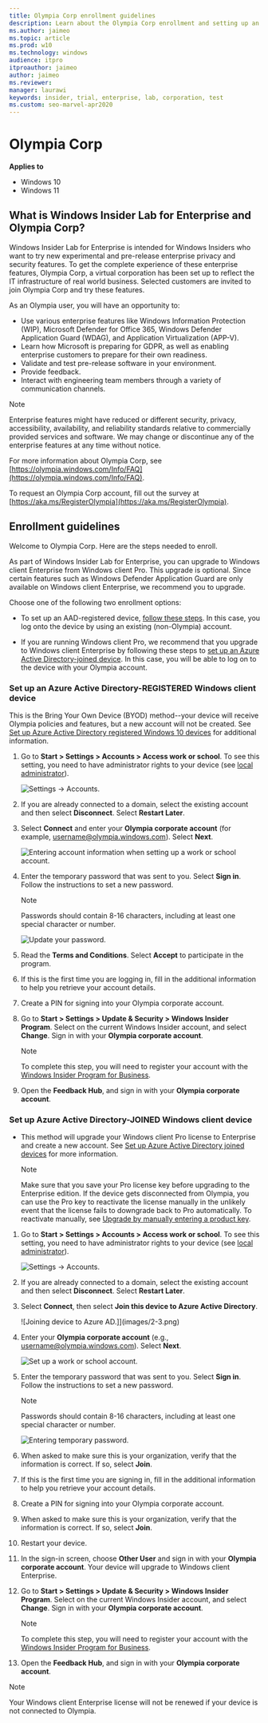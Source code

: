 ```yaml
---
title: Olympia Corp enrollment guidelines
description: Learn about the Olympia Corp enrollment and setting up an Azure Active Directory-REGISTERED Windows client device or an Azure Active Directory-JOINED Windows client device.
ms.author: jaimeo
ms.topic: article
ms.prod: w10
ms.technology: windows
audience: itpro
itproauthor: jaimeo
author: jaimeo
ms.reviewer: 
manager: laurawi
keywords: insider, trial, enterprise, lab, corporation, test
ms.custom: seo-marvel-apr2020
---
```


# Olympia Corp

**Applies to**

- Windows 10
- Windows 11

## What is Windows Insider Lab for Enterprise and Olympia Corp?

Windows Insider Lab for Enterprise is intended for Windows Insiders who want to try new experimental and pre-release enterprise privacy and security features. To get the complete experience of these enterprise features, Olympia Corp, a virtual corporation has been set up to reflect the IT infrastructure of real world business. Selected customers are invited to join Olympia Corp and try these features.

As an Olympia user, you will have an opportunity to: 

- Use various enterprise features like Windows Information Protection (WIP), Microsoft Defender for Office 365, Windows Defender Application Guard (WDAG), and Application Virtualization (APP-V).
- Learn how Microsoft is preparing for GDPR, as well as enabling enterprise customers to prepare for their own readiness.
- Validate and test pre-release software in your environment.
- Provide feedback.
- Interact with engineering team members through a variety of communication channels.

>[!Note]
>Enterprise features might have reduced or different security, privacy, accessibility, availability, and reliability standards relative to commercially provided services and software. We may change or discontinue any of the enterprise features at any time without notice.

For more information about Olympia Corp, see [https://olympia.windows.com/Info/FAQ](https://olympia.windows.com/Info/FAQ).

To request an Olympia Corp account, fill out the survey at [https://aka.ms/RegisterOlympia](https://aka.ms/RegisterOlympia).

## Enrollment guidelines

Welcome to Olympia Corp. Here are the steps needed to enroll.

As part of Windows Insider Lab for Enterprise, you can upgrade to Windows client Enterprise from Windows client Pro. This upgrade is optional. Since certain features such as Windows Defender Application Guard are only available on Windows client Enterprise, we recommend you to upgrade.

Choose one of the following two enrollment options:

- To set up an AAD-registered device, [follow these steps](#enrollment-keep-current-edition). In this case, you log onto the device by using an existing (non-Olympia) account.

- If you are running Windows client Pro, we recommend that you upgrade to Windows client Enterprise by following these steps to  [set up an Azure Active Directory-joined device](#enrollment-upgrade-to-enterprise). In this case, you will be able to log on to the device with your Olympia account.

<a id="enrollment-keep-current-edition"></a>

### Set up an Azure Active Directory-REGISTERED Windows client device

This is the Bring Your Own Device (BYOD) method--your device will receive Olympia policies and features, but a new account will not be created. See [Set up Azure Active Directory registered Windows 10 devices](/azure/active-directory/device-management-azuread-registered-devices-windows10-setup) for additional information.

1. Go to **Start > Settings > Accounts > Access work or school**. To see this setting, you need to have administrator rights to your device (see [local administrator](https://support.microsoft.com/instantanswers/5de907f1-f8ba-4fd9-a89d-efd23fee918c/create-a-local-user-or-administrator-account-in-windows-10)).

    ![Settings -> Accounts.](images/1-1.png)

2. If you are already connected to a domain, select the existing account and then select **Disconnect**. Select **Restart Later**.

3. Select **Connect** and enter your **Olympia corporate account** (for example, username@olympia.windows.com). Select **Next**.

    ![Entering account information when setting up a work or school account.](images/1-3.png)

4. Enter the temporary password that was sent to you. Select **Sign in**. Follow the instructions to set a new password.

    > [!NOTE]
    > Passwords should contain 8-16 characters, including at least one special character or number.

    ![Update your password.](images/1-4.png)

5. Read the **Terms and Conditions**. Select **Accept** to participate in the program.

6. If this is the first time you are logging in, fill in the additional information to help you retrieve your account details.

7. Create a PIN for signing into your Olympia corporate account.

8. Go to **Start > Settings > Update & Security > Windows Insider Program**. Select on the current Windows Insider account, and select **Change**. Sign in with your **Olympia corporate account**.

    > [!NOTE]
    > To complete this step, you will need to register your account with the [Windows Insider Program for Business](https://insider.windows.com/ForBusiness).

9. Open the **Feedback Hub**, and sign in with your **Olympia corporate account**.

<a id="enrollment-upgrade-to-enterprise"></a>

### Set up Azure Active Directory-JOINED Windows client device

- This method will upgrade your Windows client Pro license to Enterprise and create a new account. See [Set up Azure Active Directory joined devices](/azure/active-directory/device-management-azuread-joined-devices-setup) for more information.

    > [!NOTE]
    > Make sure that you save your Pro license key before upgrading to the Enterprise edition. If the device gets disconnected from Olympia, you can use the Pro key to reactivate the license manually in the unlikely event that the license fails to downgrade back to Pro automatically. To reactivate manually, see [Upgrade by manually entering a product key](../../upgrade/windows-10-edition-upgrades.md#upgrade-by-manually-entering-a-product-key).

1. Go to **Start > Settings > Accounts > Access work or school**. To see this setting, you need to have administrator rights to your device (see [local administrator](https://support.microsoft.com/instantanswers/5de907f1-f8ba-4fd9-a89d-efd23fee918c/create-a-local-user-or-administrator-account-in-windows-10)).

    ![Settings -> Accounts.](images/1-1.png)

2. If you are already connected to a domain, select the existing account and then select **Disconnect**. Select **Restart Later**.
    
3. Select **Connect**, then select **Join this device to Azure Active Directory**.

    ![Joining device to Azure AD.]](images/2-3.png)

4. Enter your **Olympia corporate account** (e.g., username@olympia.windows.com). Select **Next**.

    ![Set up a work or school account.](images/2-4.png)

5. Enter the temporary password that was sent to you. Select **Sign in**. Follow the instructions to set a new password.

    > [!NOTE]
    > Passwords should contain 8-16 characters, including at least one special character or number.

    ![Entering temporary password.](images/2-5.png)

6. When asked to make sure this is your organization, verify that the information is correct. If so, select **Join**.

7. If this is the first time you are signing in, fill in the additional information to help you retrieve your account details.

8. Create a PIN for signing into your Olympia corporate account.

9. When asked to make sure this is your organization, verify that the information is correct. If so, select **Join**.

10. Restart your device.

11. In the sign-in screen, choose **Other User** and sign in with your **Olympia corporate account**. Your device will upgrade to Windows client Enterprise.

12. Go to **Start > Settings > Update & Security > Windows Insider Program**. Select on the current Windows Insider account, and select **Change**. Sign in with your **Olympia corporate account**.

    > [!NOTE]
    > To complete this step, you will need to register your account with the [Windows Insider Program for Business](https://insider.windows.com/ForBusiness).

13. Open the **Feedback Hub**, and sign in with your **Olympia corporate account**.

>[!NOTE]
> Your Windows client Enterprise license will not be renewed if your device is not connected to Olympia.